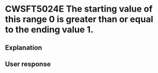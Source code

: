 # CWSFT5024E The starting value of this range 0 is greater than or equal to the ending value 1.

## Explanation

## User response